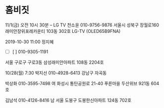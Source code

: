 # 홈비짓


 
11/1(금) 오전 10시 30분 – LG TV 
천소윤
010-9756-9876
서울시 성북구 장월로160 래미안장위포레카운티 103동 302호
LG-TV (OLED65B9FNA)



2019-10-30
11:00
정지혜
- [ ] [ ] 010-9305-1191

서울 구로구 구로3동 삼성래미안아파트 108동 2204호

10/28(월) 7:30 
박지선
010-4928-6413
강남구 자곡동


박상화
010-3595-7498
여
화성시 통탄공원로 21-40 푸른마을 두산위브 921동 604호


김남석
010-4126-8416
남
서울 도봉구 도봉한신아파트 124동 702호
